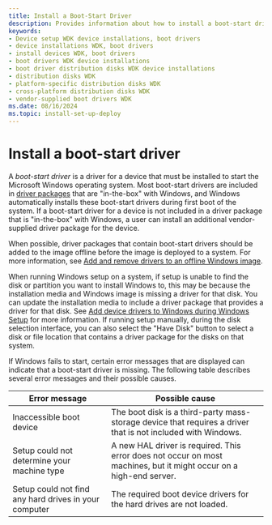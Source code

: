 ```yaml
---
title: Install a Boot-Start Driver
description: Provides information about how to install a boot-start driver.
keywords:
- Device setup WDK device installations, boot drivers
- device installations WDK, boot drivers
- install devices WDK, boot drivers
- boot drivers WDK device installations
- boot driver distribution disks WDK device installations
- distribution disks WDK
- platform-specific distribution disks WDK
- cross-platform distribution disks WDK
- vendor-supplied boot drivers WDK
ms.date: 08/16/2024
ms.topic: install-set-up-deploy
---
```


# Install a boot-start driver

A *boot-start driver* is a driver for a device that must be installed to start the Microsoft Windows operating system. Most boot-start drivers are included in [driver packages](driver-packages.md) that are "in-the-box" with Windows, and Windows automatically installs these boot-start drivers during first boot of the system. If a boot-start driver for a device is not included in a driver package that is "in-the-box" with Windows, a user can install an additional vendor-supplied driver package for the device.

When possible, driver packages that contain boot-start drivers should be added to the image offline before the image is deployed to a system. For more information, see [Add and remove drivers to an offline Windows image](/windows-hardware/manufacture/desktop/add-and-remove-drivers-to-an-offline-windows-image).

When running Windows setup on a system, if setup is unable to find the disk or partition you want to install Windows to, this may be because the installation media and Windows image is missing a driver for that disk. You can update the installation media to include a driver package that provides a driver for that disk.  See [Add device drivers to Windows during Windows Setup](/windows-hardware/manufacture/desktop/add-device-drivers-to-windows-during-windows-setup) for more information. If running setup manually, during the disk selection interface, you can also select the "Have Disk" button to select a disk or file location that contains a driver package for the disks on that system.

If Windows fails to start, certain error messages that are displayed can indicate that a boot-start driver is missing. The following table describes several error messages and their possible causes.

| Error message | Possible cause |
|--|--|
| Inaccessible boot device | The boot disk is a third-party mass-storage device that requires a driver that is not included with Windows. |
| Setup could not determine your machine type | A new HAL driver is required. This error does not occur on most machines, but it might occur on a high-end server. |
| Setup could not find any hard drives in your computer | The required boot device drivers for the hard drives are not loaded. |
